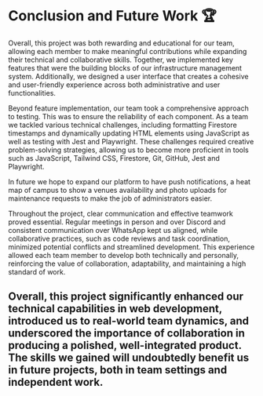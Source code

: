 
# Conclusion and Future Work :trophy:

Overall, this project was both rewarding and educational for our team, allowing each member to make meaningful contributions while expanding their technical and collaborative skills. Together, we implemented key features that were the building blocks of our infrastructure management system. Additionally, we designed a user interface that creates a cohesive and user-friendly experience across both administrative and user functionalities. 

Beyond feature implementation, our team took a comprehensive approach to testing. This was to ensure the reliability of each component. As a team we tackled various technical challenges, including formatting Firestore timestamps and dynamically updating HTML elements using JavaScript as well as testing with Jest and Playwright. These challenges required creative problem-solving strategies, allowing us to become more proficient in tools such as JavaScript, Tailwind CSS, Firestore, Git, GitHub, Jest and Playwright. 

In future we hope to expand our platform to have push notifications, a heat map of campus to show a venues availability and photo uploads for maintenance requests to make the job of administrators easier. 

Throughout the project, clear communication and effective teamwork proved essential. Regular meetings in person and over Discord and consistent communication over WhatsApp kept us aligned, while collaborative practices, such as code reviews and task coordination, minimized potential conflicts and streamlined development. This experience allowed each team member to develop both technically and personally, reinforcing the value of collaboration, adaptability, and maintaining a high standard of work. 

Overall, this project significantly enhanced our technical capabilities in web development, introduced us to real-world team dynamics, and underscored the importance of collaboration in producing a polished, well-integrated product. The skills we gained will undoubtedly benefit us in future projects, both in team settings and independent work. 
---
